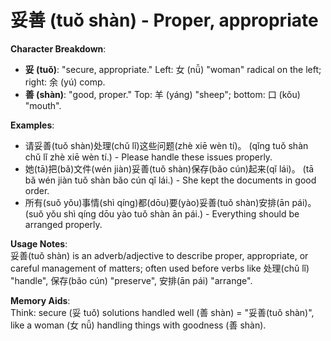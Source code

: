 # **妥善 (tuǒ shàn) - Proper, appropriate**

**Character Breakdown**:  
- **妥 (tuǒ)**: "secure, appropriate." Left: 女 (nǚ) "woman" radical on the left; right: 余 (yú) comp.  
- **善 (shàn)**: "good, proper." Top: 羊 (yáng) "sheep"; bottom: 口 (kǒu) "mouth".

**Examples**:  
- 请妥善(tuǒ shàn)处理(chǔ lǐ)这些问题(zhè xiē wèn tí)。 (qǐng tuǒ shàn chǔ lǐ zhè xiē wèn tí.) - Please handle these issues properly.  
- 她(tā)把(bǎ)文件(wén jiàn)妥善(tuǒ shàn)保存(bǎo cún)起来(qǐ lái)。 (tā bǎ wén jiàn tuǒ shàn bǎo cún qǐ lái.) - She kept the documents in good order.  
- 所有(suǒ yǒu)事情(shì qíng)都(dōu)要(yào)妥善(tuǒ shàn)安排(ān pái)。 (suǒ yǒu shì qíng dōu yào tuǒ shàn ān pái.) - Everything should be arranged properly.

**Usage Notes**:  
妥善(tuǒ shàn) is an adverb/adjective to describe proper, appropriate, or careful management of matters; often used before verbs like 处理(chǔ lǐ) "handle", 保存(bǎo cún) "preserve", 安排(ān pái) "arrange".

**Memory Aids**:  
Think: secure (妥 tuǒ) solutions handled well (善 shàn) = "妥善(tuǒ shàn)", like a woman (女 nǚ) handling things with goodness (善 shàn).